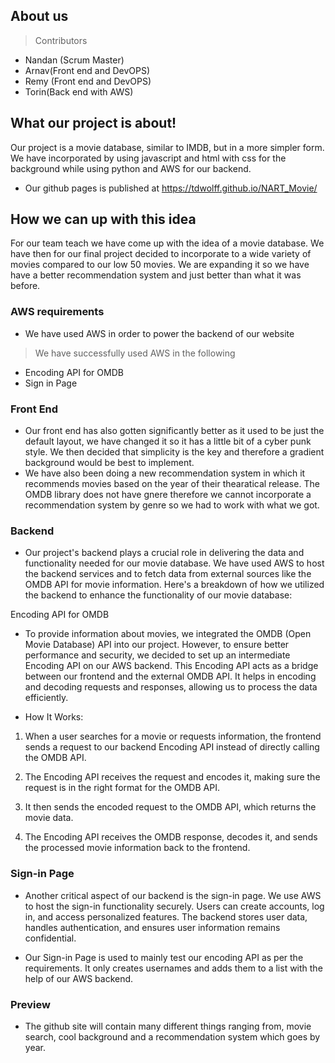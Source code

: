 ## About us
> Contributors
- Nandan (Scrum Master)
- Arnav(Front end and DevOPS)
- Remy (Front end and DevOPS)
- Torin(Back end with AWS)

## What our project is about!
Our project is a movie database, similar to IMDB, but in a more simpler form. We have incorporated by using javascript and html with css for the background while using python and AWS for our backend.
- Our github pages is published at https://tdwolff.github.io/NART_Movie/

## How we can up with this idea
For our team teach we have come up with the idea of a movie database. We have then for our final project decided to incorporate to a wide variety of movies compared to our low 50 movies. We are expanding it so we have have a better recommendation system and just better than what it was before. 

### AWS requirements
- We have used AWS in order to power the backend of our website
> We have successfully used AWS in the following
- Encoding API for OMDB
- Sign in Page

### Front End 
- Our front end has also gotten significantly better as it used to be just the default layout, we have changed it so it has a little bit of a cyber punk style. We then decided that simplicity is the key and therefore a gradient background would be best to implement. 
- We have also been doing a new recommendation system in which it recommends movies based on the year of their thearatical release. The OMDB library does not have gnere therefore we cannot incorporate a recommendation system by genre so we had to work with what we got. 

### Backend
- Our project's backend plays a crucial role in delivering the data and functionality needed for our movie database. We have used AWS to host the backend services and to fetch data from external sources like the OMDB API for movie information. Here's a breakdown of how we utilized the backend to enhance the functionality of our movie database:

Encoding API for OMDB
- To provide information about movies, we integrated the OMDB (Open Movie Database) API into our project. However, to ensure better performance and security, we decided to set up an intermediate Encoding API on our AWS backend. This Encoding API acts as a bridge between our frontend and the external OMDB API. It helps in encoding and decoding requests and responses, allowing us to process the data efficiently.

- How It Works:
1. When a user searches for a movie or requests information, the frontend sends a request to our backend Encoding API instead of directly calling the OMDB API.

2. The Encoding API receives the request and encodes it, making sure the request is in the right format for the OMDB API.

3. It then sends the encoded request to the OMDB API, which returns the movie data.

4. The Encoding API receives the OMDB response, decodes it, and sends the processed movie information back to the frontend.


### Sign-in Page
- Another critical aspect of our backend is the sign-in page. We use AWS to host the sign-in functionality securely. Users can create accounts, log in, and access personalized features. The backend stores user data, handles authentication, and ensures user information remains confidential.

- Our Sign-in Page is used to mainly test our encoding API as per the requirements. It only creates usernames and adds them to a list with the help of our AWS backend. 

### Preview
- The github site will contain many different things ranging from, movie search, cool background and a recommendation system which goes by year. 

